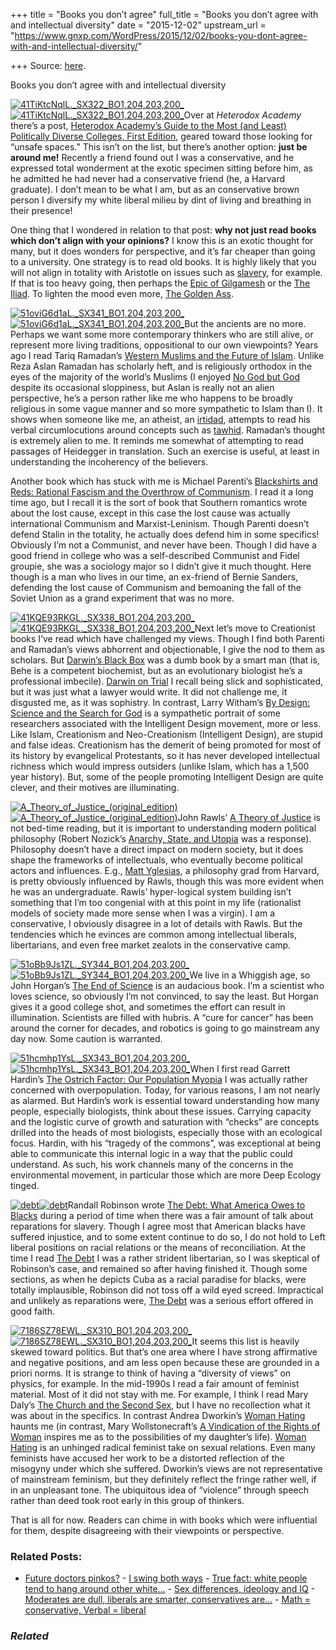+++
title = "Books you don’t agree"
full_title = "Books you don’t agree with and intellectual diversity"
date = "2015-12-02"
upstream_url = "https://www.gnxp.com/WordPress/2015/12/02/books-you-dont-agree-with-and-intellectual-diversity/"

+++
Source: [here](https://www.gnxp.com/WordPress/2015/12/02/books-you-dont-agree-with-and-intellectual-diversity/).

Books you don’t agree with and intellectual diversity

[![41TiKtcNqlL.\_SX322_BO1,204,203,200\_](https://i0.wp.com/www.unz.com/wp-content/uploads/2015/12/41TiKtcNqlL._SX322_BO1204203200_-194x300.jpg?resize=194%2C300)![41TiKtcNqlL.\_SX322_BO1,204,203,200\_](https://i0.wp.com/www.unz.com/wp-content/uploads/2015/12/41TiKtcNqlL._SX322_BO1204203200_-194x300.jpg?resize=194%2C300)](https://www.amazon.com/exec/obidos/ASIN/B00556DXY4/geneexpressio-20)Over at *Heterodox Academy* there’s a post, [Heterodox Academy’s Guide to the Most (and Least) Politically Diverse Colleges, First Edition](http://heterodoxacademy.org/2015/11/30/heterodox-academys-guide-to-the-most-and-least-politically-diverse-colleges-first-edition/), geared toward those looking for “unsafe spaces.” This isn’t on the list, but there’s another option: **just be around me!** Recently a friend found out I was a conservative, and he expressed total wonderment at the exotic specimen sitting before him, as he admitted he had never had a conservative friend (he, a Harvard graduate). I don’t mean to be what I am, but as an conservative brown person I diversify my white liberal milieu by dint of living and breathing in their presence!

One thing that I wondered in relation to that post: **why not just read books which don’t align with your opinions?** I know this is an exotic thought for many, but it does wonders for perspective, and it’s far cheaper than going to a university. One strategy is to read old books. It is highly likely that you will not align in totality with Aristotle on issues such as [slavery](https://en.wikipedia.org/wiki/Natural_slavery), for example. If that is too heavy going, then perhaps the [Epic of Gilgamesh](https://www.amazon.com/exec/obidos/ASIN/B015UHS43M/geneexpressio-20) or the [The Iliad](https://www.amazon.com/exec/obidos/ASIN/B0137NG1BS/geneexpressio-20). To lighten the mood even more, [The Golden Ass](https://www.amazon.com/exec/obidos/ASIN/B002XHNN8E/geneexpressio-20).

[![51oviG6d1aL.\_SX341_BO1,204,203,200\_](https://i0.wp.com/www.unz.com/wp-content/uploads/2015/12/51oviG6d1aL._SX341_BO1204203200_-206x300.jpg?resize=206%2C300)![51oviG6d1aL.\_SX341_BO1,204,203,200\_](https://i0.wp.com/www.unz.com/wp-content/uploads/2015/12/51oviG6d1aL._SX341_BO1204203200_-206x300.jpg?resize=206%2C300)](https://www.amazon.com/exec/obidos/ASIN/0872863298/geneexpressio-20)But the ancients are no more. Perhaps we want some more contemporary thinkers who are still alive, or represent more living traditions, oppositional to our own viewpoints? Years ago I read Tariq Ramadan’s [Western Muslims and the Future of Islam](https://www.amazon.com/exec/obidos/ASIN/B00556DXY4/geneexpressio-20). Unlike Reza Aslan Ramadan has scholarly heft, and is religiously orthodox in the eyes of the majority of the world’s Muslims (I enjoyed [No God but God](https://www.amazon.com/exec/obidos/ASIN/B004SOQ0U8/geneexpressio-20) despite its occasional sloppiness, but Aslan is really not an alien perspective, he’s a person rather like me who happens to be broadly religious in some vague manner and so more sympathetic to Islam than I). It shows when someone like me, an atheist, an [irtidad](https://en.wikipedia.org/wiki/Apostasy_in_Islam#Execution), attempts to read his verbal circumlocutions around concepts such as [tawhid](https://en.wikipedia.org/wiki/Tawhid). Ramadan’s thought is extremely alien to me. It reminds me somewhat of attempting to read passages of Heidegger in translation. Such an exercise is useful, at least in understanding the incoherency of the believers.

Another book which has stuck with me is Michael Parenti’s [Blackshirts and Reds: Rational Fascism and the Overthrow of Communism](https://www.amazon.com/exec/obidos/ASIN/0872863298/geneexpressio-20). I read it a long time ago, but I recall it is the sort of book that Southern romantics wrote about the lost cause, except in this case the lost cause was actually international Communism and Marxist-Leninism. Though Parenti doesn’t defend Stalin in the totality, he actually does defend him in some specifics! Obviously I’m not a Communist, and never have been. Though I did have a good friend in college who was a self-described Communist and Fidel groupie, she was a sociology major so I didn’t give it much thought. Here though is a man who lives in our time, an ex-friend of Bernie Sanders, defending the lost cause of Communism and bemoaning the fall of the Soviet Union as a grand experiment that was no more.

[![41KQE93RKGL.\_SX338_BO1,204,203,200\_](https://i0.wp.com/www.unz.com/wp-content/uploads/2015/12/41KQE93RKGL._SX338_BO1204203200_-204x300.jpg?resize=204%2C300)![41KQE93RKGL.\_SX338_BO1,204,203,200\_](https://i0.wp.com/www.unz.com/wp-content/uploads/2015/12/41KQE93RKGL._SX338_BO1204203200_-204x300.jpg?resize=204%2C300)](https://www.amazon.com/exec/obidos/ASIN/159403043X/geneexpressio-20)Next let’s move to Creationist books I’ve read which have challenged my views. Though I find both Parenti and Ramadan’s views abhorrent and objectionable, I give the nod to them as scholars. But [Darwin’s Black Box](https://www.amazon.com/exec/obidos/ASIN/0743290313/geneexpressio-20) was a dumb book by a smart man (that is, Behe is a competent biochemist, but as an evolutionary biologist he’s a professional imbecile). [Darwin on Trial](https://www.amazon.com/exec/obidos/ASIN/B017QL9AVU/geneexpressio-20) I recall being slick and sophisticated, but it was just what a lawyer would write. It did not challenge me, it disgusted me, as it was sophistry. In contrast, Larry Witham’s [By Design: Science and the Search for God](https://www.amazon.com/exec/obidos/ASIN/159403043X/geneexpressio-20) is a sympathetic portrait of some researchers associated with the Intelligent Design movement, more or less. Like Islam, Creationism and Neo-Creationism (Intelligent Design), are stupid and false ideas. Creationism has the demerit of being promoted for most of its history by evangelical Protestants, so it has never developed intellectual richness which would impress outsiders (unlike Islam, which has a 1,500 year history). But, some of the people promoting Intelligent Design are quite clever, and their motives are illuminating.

[![A_Theory_of_Justice\_(original_edition)](https://i0.wp.com/www.unz.com/wp-content/uploads/2015/12/A_Theory_of_Justice_original_edition.jpg?resize=167%2C254)![A_Theory_of_Justice\_(original_edition)](https://i0.wp.com/www.unz.com/wp-content/uploads/2015/12/A_Theory_of_Justice_original_edition.jpg?resize=167%2C254)](https://www.amazon.com/exec/obidos/ASIN/0674000781/geneexpressio-20)John Rawls’ [A Theory of Justice](https://www.amazon.com/exec/obidos/ASIN/0674000781/geneexpressio-20) is not bed-time reading, but it is important to understanding modern political philosophy (Robert Nozick’s [Anarchy, State, and Utopia](https://www.amazon.com/exec/obidos/ASIN/B00E257T5S/geneexpressio-20) was a response). Philosophy doesn’t have a direct impact on modern society, but it does shape the frameworks of intellectuals, who eventually become political actors and influences. E.g., [Matt Yglesias](https://en.wikipedia.org/wiki/Matthew_Yglesias), a philosophy grad from Harvard, is pretty obviously influenced by Rawls, though this was more evident when he was an undergraduate. Rawls’ hyper-logical system building isn’t something that I’m too congenial with at this point in my life (rationalist models of society made more sense when I was a virgin). I am a conservative, I obviously disagree in a lot of details with Rawls. But the tendencies which he evinces are common among intellectual liberals, libertarians, and even free market zealots in the conservative camp.

[![51oBb9Js1ZL.\_SY344_BO1,204,203,200\_](https://i0.wp.com/www.unz.com/wp-content/uploads/2015/12/51oBb9Js1ZL._SY344_BO1204203200_-199x300.jpg?resize=199%2C300)![51oBb9Js1ZL.\_SY344_BO1,204,203,200\_](https://i0.wp.com/www.unz.com/wp-content/uploads/2015/12/51oBb9Js1ZL._SY344_BO1204203200_-199x300.jpg?resize=199%2C300)](https://www.amazon.com/exec/obidos/ASIN/0465065929/geneexpressio-20)We live in a Whiggish age, so John Horgan’s [The End of Science](https://www.amazon.com/exec/obidos/ASIN/0465065929/geneexpressio-20) is an audacious book. I’m a scientist who loves science, so obviously I’m not convinced, to say the least. But Horgan gives it a good college shot, and sometimes the effort can result in illumination. Scientists are filled with hubris. A “cure for cancer” has been around the corner for decades, and robotics is going to go mainstream any day now. Some caution is warranted.

[![51hcmhp1YsL.\_SX343_BO1,204,203,200\_](https://i0.wp.com/www.unz.com/wp-content/uploads/2015/12/51hcmhp1YsL._SX343_BO1204203200_-207x300.jpg?resize=207%2C300)![51hcmhp1YsL.\_SX343_BO1,204,203,200\_](https://i0.wp.com/www.unz.com/wp-content/uploads/2015/12/51hcmhp1YsL._SX343_BO1204203200_-207x300.jpg?resize=207%2C300)](https://www.amazon.com/exec/obidos/ASIN/B001M4HZ1K/geneexpressio-20)When I first read Garrett Hardin’s [The Ostrich Factor: Our Population Myopia](https://www.amazon.com/exec/obidos/ASIN/B001M4HZ1K/geneexpressio-20) I was actually rather concerned with overpopulation. Today, for various reasons, I am not nearly as alarmed. But Hardin’s work is essential toward understanding how many people, especially biologists, think about these issues. Carrying capacity and the logistic curve of growth and saturation with “checks” are concepts drilled into the heads of most biologists, especially those with an ecological focus. Hardin, with his “tragedy of the commons”, was exceptional at being able to communicate this internal logic in a way that the public could understand. As such, his work channels many of the concerns in the environmental movement, in particular those which are more Deep Ecology tinged.

[![debt](https://i0.wp.com/www.unz.com/wp-content/uploads/2015/12/debt.jpg?resize=164%2C249)![debt](https://i0.wp.com/www.unz.com/wp-content/uploads/2015/12/debt.jpg?resize=164%2C249)](https://www.amazon.com/exec/obidos/ASIN/B000OIZSSW/geneexpressio-20)Randall Robinson wrote [The Debt: What America Owes to Blacks](https://www.amazon.com/exec/obidos/ASIN/B000OIZSSW/geneexpressio-20) during a period of time when there was a fair amount of talk about reparations for slavery. Though I agree most that American blacks have suffered injustice, and to some extent continue to do so, I do not hold to Left liberal positions on racial relations or the means of reconciliation. At the time I read [The Debt](https://www.amazon.com/exec/obidos/ASIN/B000OIZSSW/geneexpressio-20) I was a rather strident libertarian, so I was skeptical of Robinson’s case, and remained so after having finished it. Though some sections, as when he depicts Cuba as a racial paradise for blacks, were totally implausible, Robinson did not toss off a wild eyed screed. Impractical and unlikely as reparations were, [The Debt](https://www.amazon.com/exec/obidos/ASIN/B000OIZSSW/geneexpressio-20) was a serious effort offered in good faith.

[![7186SZ78EWL.\_SX310_BO1,204,203,200\_](https://i0.wp.com/www.unz.com/wp-content/uploads/2015/12/7186SZ78EWL._SX310_BO1204203200_-197x300.jpg?resize=165%2C251)![7186SZ78EWL.\_SX310_BO1,204,203,200\_](https://i0.wp.com/www.unz.com/wp-content/uploads/2015/12/7186SZ78EWL._SX310_BO1204203200_-197x300.jpg?resize=165%2C251)](https://www.amazon.com/exec/obidos/ASIN/0452268273/geneexpressio-20)It seems this list is heavily skewed toward politics. But that’s one area where I have strong affirmative and negative positions, and am less open because these are grounded in a priori norms. It is strange to think of having a “diversity of views” on physics, for example. In the mid-1990s I read a fair amount of feminist material. Most of it did not stay with me. For example, I think I read Mary Daly’s [The Church and the Second Sex](https://www.amazon.com/exec/obidos/ASIN/0807011010/geneexpressio-20), but I have no recollection what it was about in the specifics. In contrast Andrea Dworkin’s [Woman Hating](https://www.amazon.com/exec/obidos/ASIN/0452268273/geneexpressio-20) haunts me (in contrast, Mary Wollstonecraft’s [A Vindication of the Rights of Woman](https://www.amazon.com/exec/obidos/ASIN/0486290360/geneexpressio-20) inspires me as to the possibilities of my daughter’s life). [Woman Hating](https://www.amazon.com/exec/obidos/ASIN/0452268273/geneexpressio-20) is an unhinged radical feminist take on sexual relations. Even many feminists have accused her work to be a distorted reflection of the misogyny under which she suffered. Dworkin’s views are not representative of mainstream feminism, but they definitely reflect the fringe rather well, if in an unpleasant tone. The ubiquitous idea of “violence” through speech rather than deed took root early in this group of thinkers.

That is all for now. Readers can chime in with books which were influential for them, despite disagreeing with their viewpoints or perspective.

### Related Posts:

- [Future doctors
  pinkos?](https://www.gnxp.com/WordPress/2009/08/12/future-doctors-pinkos/) - [I swing both
  ways](https://www.gnxp.com/WordPress/2006/12/05/i-swing-both-ways/) - [True fact: white people tend to hang around other
  white…](https://www.gnxp.com/WordPress/2014/09/11/true-fact-white-people-tend-to-hang-around-other-white-people/) - [Sex differences, ideology and
  IQ](https://www.gnxp.com/WordPress/2008/11/21/sex-differences-ideology-and-iq/) - [Moderates are dull, liberals are smarter, conservatives
  are…](https://www.gnxp.com/WordPress/2011/02/10/moderates-are-dull-liberals-are-smarter-conservatives-are-middling/) - [Math = conservative, Verbal =
  liberal](https://www.gnxp.com/WordPress/2006/06/30/math-conservative-verbal-liberal/)

### *Related*

[](https://www.addtoany.com/add_to/facebook?linkurl=https%3A%2F%2Fwww.gnxp.com%2FWordPress%2F2015%2F12%2F02%2Fbooks-you-dont-agree-with-and-intellectual-diversity%2F&linkname=Books%20you%20don%E2%80%99t%20agree%20with%20and%20intellectual%20diversity "Facebook")[](https://www.addtoany.com/add_to/twitter?linkurl=https%3A%2F%2Fwww.gnxp.com%2FWordPress%2F2015%2F12%2F02%2Fbooks-you-dont-agree-with-and-intellectual-diversity%2F&linkname=Books%20you%20don%E2%80%99t%20agree%20with%20and%20intellectual%20diversity "Twitter")[](https://www.addtoany.com/add_to/email?linkurl=https%3A%2F%2Fwww.gnxp.com%2FWordPress%2F2015%2F12%2F02%2Fbooks-you-dont-agree-with-and-intellectual-diversity%2F&linkname=Books%20you%20don%E2%80%99t%20agree%20with%20and%20intellectual%20diversity "Email")[](https://www.addtoany.com/share)
